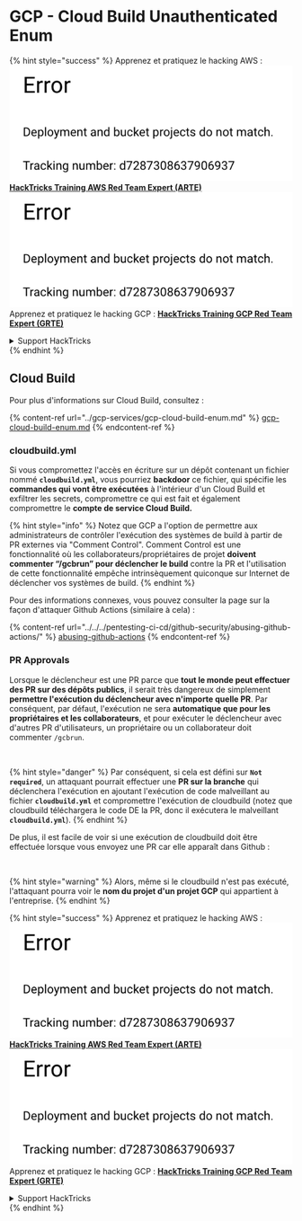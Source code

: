 # GCP - Cloud Build Unauthenticated Enum

{% hint style="success" %}
Apprenez et pratiquez le hacking AWS :<img src="../../../.gitbook/assets/image (1) (1).png" alt="" data-size="line">[**HackTricks Training AWS Red Team Expert (ARTE)**](https://training.hacktricks.xyz/courses/arte)<img src="../../../.gitbook/assets/image (1) (1).png" alt="" data-size="line">\
Apprenez et pratiquez le hacking GCP : <img src="../../../.gitbook/assets/image (2).png" alt="" data-size="line">[**HackTricks Training GCP Red Team Expert (GRTE)**<img src="../../../.gitbook/assets/image (2).png" alt="" data-size="line">](https://training.hacktricks.xyz/courses/grte)

<details>

<summary>Support HackTricks</summary>

* Consultez les [**plans d'abonnement**](https://github.com/sponsors/carlospolop) !
* **Rejoignez le** 💬 [**groupe Discord**](https://discord.gg/hRep4RUj7f) ou le [**groupe Telegram**](https://t.me/peass) ou **suivez-nous sur** **Twitter** 🐦 [**@hacktricks\_live**](https://twitter.com/hacktricks\_live)**.**
* **Partagez des astuces de hacking en soumettant des PR au** [**HackTricks**](https://github.com/carlospolop/hacktricks) et [**HackTricks Cloud**](https://github.com/carlospolop/hacktricks-cloud) dépôts GitHub.

</details>
{% endhint %}

## Cloud Build

Pour plus d'informations sur Cloud Build, consultez :

{% content-ref url="../gcp-services/gcp-cloud-build-enum.md" %}
[gcp-cloud-build-enum.md](../gcp-services/gcp-cloud-build-enum.md)
{% endcontent-ref %}

### cloudbuild.yml

Si vous compromettez l'accès en écriture sur un dépôt contenant un fichier nommé **`cloudbuild.yml`**, vous pourriez **backdoor** ce fichier, qui spécifie les **commandes qui vont être exécutées** à l'intérieur d'un Cloud Build et exfiltrer les secrets, compromettre ce qui est fait et également compromettre le **compte de service Cloud Build.**

{% hint style="info" %}
Notez que GCP a l'option de permettre aux administrateurs de contrôler l'exécution des systèmes de build à partir de PR externes via "Comment Control". Comment Control est une fonctionnalité où les collaborateurs/propriétaires de projet **doivent commenter “/gcbrun” pour déclencher le build** contre la PR et l'utilisation de cette fonctionnalité empêche intrinsèquement quiconque sur Internet de déclencher vos systèmes de build.
{% endhint %}

Pour des informations connexes, vous pouvez consulter la page sur la façon d'attaquer Github Actions (similaire à cela) :

{% content-ref url="../../../pentesting-ci-cd/github-security/abusing-github-actions/" %}
[abusing-github-actions](../../../pentesting-ci-cd/github-security/abusing-github-actions/)
{% endcontent-ref %}

### PR Approvals

Lorsque le déclencheur est une PR parce que **tout le monde peut effectuer des PR sur des dépôts publics**, il serait très dangereux de simplement **permettre l'exécution du déclencheur avec n'importe quelle PR**. Par conséquent, par défaut, l'exécution ne sera **automatique que pour les propriétaires et les collaborateurs**, et pour exécuter le déclencheur avec d'autres PR d'utilisateurs, un propriétaire ou un collaborateur doit commenter `/gcbrun`.

<figure><img src="../../../.gitbook/assets/image (339).png" alt="" width="563"><figcaption></figcaption></figure>

{% hint style="danger" %}
Par conséquent, si cela est défini sur **`Not required`**, un attaquant pourrait effectuer une **PR sur la branche** qui déclenchera l'exécution en ajoutant l'exécution de code malveillant au fichier **`cloudbuild.yml`** et compromettre l'exécution de cloudbuild (notez que cloudbuild téléchargera le code DE la PR, donc il exécutera le malveillant **`cloudbuild.yml`**).
{% endhint %}

De plus, il est facile de voir si une exécution de cloudbuild doit être effectuée lorsque vous envoyez une PR car elle apparaît dans Github :

<figure><img src="../../../.gitbook/assets/image (340).png" alt=""><figcaption></figcaption></figure>

{% hint style="warning" %}
Alors, même si le cloudbuild n'est pas exécuté, l'attaquant pourra voir le **nom du projet d'un projet GCP** qui appartient à l'entreprise.
{% endhint %}

{% hint style="success" %}
Apprenez et pratiquez le hacking AWS :<img src="../../../.gitbook/assets/image (1) (1).png" alt="" data-size="line">[**HackTricks Training AWS Red Team Expert (ARTE)**](https://training.hacktricks.xyz/courses/arte)<img src="../../../.gitbook/assets/image (1) (1).png" alt="" data-size="line">\
Apprenez et pratiquez le hacking GCP : <img src="../../../.gitbook/assets/image (2).png" alt="" data-size="line">[**HackTricks Training GCP Red Team Expert (GRTE)**<img src="../../../.gitbook/assets/image (2).png" alt="" data-size="line">](https://training.hacktricks.xyz/courses/grte)

<details>

<summary>Support HackTricks</summary>

* Consultez les [**plans d'abonnement**](https://github.com/sponsors/carlospolop) !
* **Rejoignez le** 💬 [**groupe Discord**](https://discord.gg/hRep4RUj7f) ou le [**groupe Telegram**](https://t.me/peass) ou **suivez-nous sur** **Twitter** 🐦 [**@hacktricks\_live**](https://twitter.com/hacktricks\_live)**.**
* **Partagez des astuces de hacking en soumettant des PR au** [**HackTricks**](https://github.com/carlospolop/hacktricks) et [**HackTricks Cloud**](https://github.com/carlospolop/hacktricks-cloud) dépôts GitHub.

</details>
{% endhint %}
